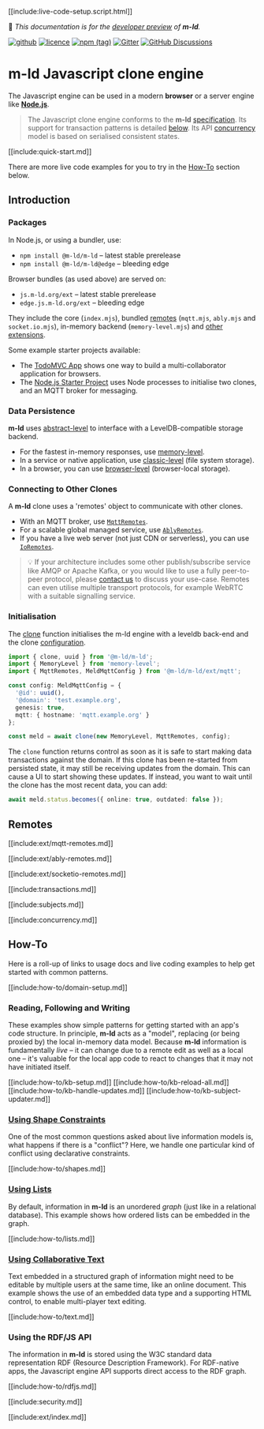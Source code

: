 [[include:live-code-setup.script.html]]

🚧 *This documentation is for
the [developer preview](http://m-ld.org/#developer-preview) of **m-ld**.*

[![github](https://img.shields.io/badge/m--ld-m--ld--js-red?logo=github)](https://github.com/m-ld/m-ld-js)
[![licence](https://img.shields.io/github/license/m-ld/m-ld-js)](https://github.com/m-ld/m-ld-js/blob/master/LICENSE)
[![npm (tag)](https://img.shields.io/npm/v/@m-ld/m-ld)](https://www.npmjs.com/package/@m-ld/m-ld)
[![Gitter](https://img.shields.io/gitter/room/m-ld/community)](https://gitter.im/m-ld/community)
[![GitHub Discussions](https://img.shields.io/github/discussions/m-ld/m-ld-spec)](https://github.com/m-ld/m-ld-spec/discussions)

# **m-ld** Javascript clone engine

The Javascript engine can be used in a modern **browser** or a server engine like
[**Node.js**](https://nodejs.org/).

> The Javascript clone engine conforms to the **m-ld**
[specification](http://spec.m-ld.org/). Its support for transaction patterns
> is detailed [below](#transactions). Its API [concurrency](#concurrency) model
> is based on serialised consistent states.

[[include:quick-start.md]]

There are more live code examples for you to try in the [How-To](#how-to) section below.

## Introduction

### Packages

In Node.js, or using a bundler, use:

- `npm install @m-ld/m-ld` – latest stable prerelease
- `npm install @m-ld/m-ld@edge` – bleeding edge

Browser bundles (as used above) are served on:
- `js.m-ld.org/ext` – latest stable prerelease
- `edge.js.m-ld.org/ext` – bleeding edge

They include the core (`index.mjs`), bundled [remotes](#remotes) (`mqtt.mjs`, `ably.mjs` and `socket.io.mjs`), in-memory backend (`memory-level.mjs`) and [other extensions](#extensions).

Some example starter projects available:

- The [TodoMVC App](https://github.com/m-ld/m-ld-web-starter) shows one way to build a multi-collaborator application for browsers.
- The [Node.js Starter Project](https://github.com/m-ld/m-ld-nodejs-starter) uses Node processes to initialise two clones, and an MQTT broker for messaging.

### Data Persistence

**m-ld** uses [abstract-level](https://github.com/Level/abstract-level) to interface with a LevelDB-compatible storage backend.

- For the fastest in-memory responses, use [memory-level](https://github.com/Level/memory-level).
- In a service or native application, use [classic-level](https://github.com/Level/classic-level) (file system storage).
- In a browser, you can use [browser-level](https://github.com/Level/browser-level) (browser-local storage).

### Connecting to Other Clones

A **m-ld** clone uses a 'remotes' object to communicate with other clones.

- With an MQTT broker, use [`MqttRemotes`](#mqtt-remotes).
- For a scalable global managed service, use [`AblyRemotes`](#ably-remotes).
- If you have a live web server (not just CDN or serverless), you can use
  [`IoRemotes`](#socketio-remotes).

> 💡 If your architecture includes some other publish/subscribe service like AMQP or Apache Kafka, or you would like to use a fully peer-to-peer protocol, please [contact&nbsp;us](https://m-ld.org/hello/) to discuss your use-case. Remotes can even utilise multiple transport protocols, for example WebRTC with a suitable signalling service.

### Initialisation

The [clone](#clone) function initialises the m-ld engine with a leveldb back-end
and the clone [configuration](interfaces/meldconfig.html).

```typescript
import { clone, uuid } from '@m-ld/m-ld';
import { MemoryLevel } from 'memory-level';
import { MqttRemotes, MeldMqttConfig } from '@m-ld/m-ld/ext/mqtt';

const config: MeldMqttConfig = {
  '@id': uuid(),
  '@domain': 'test.example.org',
  genesis: true,
  mqtt: { hostname: 'mqtt.example.org' }
};

const meld = await clone(new MemoryLevel, MqttRemotes, config);
```

The `clone` function returns control as soon as it is safe to start making data transactions against the domain. If this clone has been re-started from persisted state, it may still be receiving updates from the domain. This can cause a UI to start showing these updates. If instead, you want to wait until the clone has the most recent data, you can add:

```typescript
await meld.status.becomes({ online: true, outdated: false });
```

## Remotes

[[include:ext/mqtt-remotes.md]]

[[include:ext/ably-remotes.md]]

[[include:ext/socketio-remotes.md]]

[[include:transactions.md]]

[[include:subjects.md]]

[[include:concurrency.md]]

## How-To

Here is a roll-up of links to usage docs and live coding examples to help get started with common patterns.

[[include:how-to/domain-setup.md]]

### Reading, Following and Writing

These examples show simple patterns for getting started with an app's code structure. In principle, **m-ld** acts as a "model", replacing (or being proxied by) the local in-memory data model. Because **m-ld** information is fundamentally _live_ – it can change due to a remote edit as well as a local one – it's valuable for the local app code to react to changes that it may not have initiated itself.

[[include:how-to/kb-setup.md]]
[[include:how-to/kb-reload-all.md]]
[[include:how-to/kb-handle-updates.md]]
[[include:how-to/kb-subject-updater.md]]

### [Using Shape Constraints](classes/shapeconstrained.html)

One of the most common questions asked about live information models is, what happens if there is a "conflict"? Here, we handle one particular kind of conflict using declarative constraints.

[[include:how-to/shapes.md]]

### [Using Lists](interfaces/List.html)

By default, information in **m-ld** is an unordered _graph_ (just like in a relational database). This example shows how ordered lists can be embedded in the graph.

[[include:how-to/lists.md]]

### [Using Collaborative Text](classes/tseqtext.html)

Text embedded in a structured graph of information might need to be editable by multiple users at the same time, like an online document. This example shows the use of an embedded data type and a supporting HTML control, to enable multi-player text editing.

[[include:how-to/text.md]]

### Using the RDF/JS API

The information in **m-ld** is stored using the W3C standard data representation RDF (Resource Description Framework). For RDF-native apps, the Javascript engine API supports direct access to the RDF graph.

[[include:how-to/rdfjs.md]]

[[include:security.md]]

[[include:ext/index.md]]
